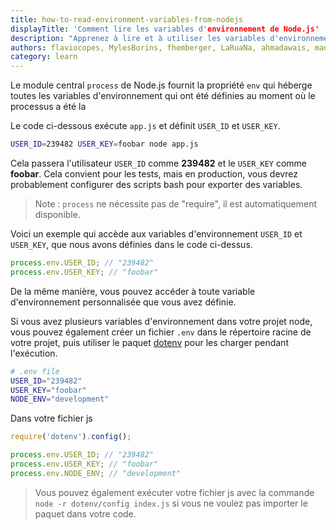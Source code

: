 ```yaml
---
title: how-to-read-environment-variables-from-nodejs
displayTitle: 'Comment lire les variables d'environnement de Node.js'
description: "Apprenez à lire et à utiliser les variables d'environnement dans un programme Node.js."
authors: flaviocopes, MylesBorins, fhemberger, LaRuaNa, ahmadawais, manishprivet
category: learn
---
```


Le module central `process` de Node.js fournit la propriété `env` qui héberge toutes les variables d'environnement qui ont été définies au moment où le processus a été la

Le code ci-dessous exécute `app.js` et définit `USER_ID` et `USER_KEY`.

```bash
USER_ID=239482 USER_KEY=foobar node app.js
```

Cela passera l'utilisateur `USER_ID` comme **239482** et le `USER_KEY` comme **foobar**. Cela convient pour les tests, mais en production, vous devrez probablement configurer des scripts bash pour exporter des variables.

> Note : `process` ne nécessite pas de "require", il est automatiquement disponible.

Voici un exemple qui accède aux variables d'environnement `USER_ID` et `USER_KEY`, que nous avons définies dans le code ci-dessus.

```js
process.env.USER_ID; // "239482"
process.env.USER_KEY; // "foobar"
```

De la même manière, vous pouvez accéder à toute variable d'environnement personnalisée que vous avez définie.

Si vous avez plusieurs variables d'environnement dans votre projet node, vous pouvez également créer un fichier `.env` dans le répertoire racine de votre projet, puis utiliser le paquet [dotenv](https://www.npmjs.com/package/dotenv) pour les charger pendant l'exécution.

```bash
# .env file
USER_ID="239482"
USER_KEY="foobar"
NODE_ENV="development"
```

Dans votre fichier js

```js
require('dotenv').config();

process.env.USER_ID; // "239482"
process.env.USER_KEY; // "foobar"
process.env.NODE_ENV; // "development"
```

> Vous pouvez également exécuter votre fichier js avec la commande `node -r dotenv/config index.js` si vous ne voulez pas importer le paquet dans votre code.
